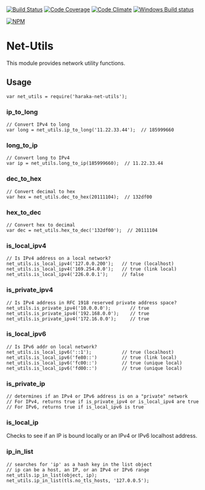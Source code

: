 [![Build Status][ci-img]][ci-url]
[![Code Coverage][cov-img]][cov-url]
[![Code Climate][clim-img]][clim-url]
[![Windows Build status][apv-img]][apv-url]

[![NPM][npm-img]][npm-url]

# Net-Utils

This module provides network utility functions.

## Usage

    var net_utils = require('haraka-net-utils');

### ip_to_long

    // Convert IPv4 to long
    var long = net_utils.ip_to_long('11.22.33.44');  // 185999660

### long_to_ip

    // Convert long to IPv4
    var ip = net_utils.long_to_ip(185999660);  // 11.22.33.44

### dec_to_hex

    // Convert decimal to hex
    var hex = net_utils.dec_to_hex(20111104);  // 132df00

### hex_to_dec

    // Convert hex to decimal
    var dec = net_utils.hex_to_dec('132df00');  // 20111104

### is_local_ipv4

    // Is IPv4 address on a local network?
    net_utils.is_local_ipv4('127.0.0.200');   // true (localhost)
    net_utils.is_local_ipv4('169.254.0.0');   // true (link local)
    net_utils.is_local_ipv4('226.0.0.1');     // false

### is_private_ipv4

    // Is IPv4 address in RFC 1918 reserved private address space?
    net_utils.is_private_ipv4('10.0.0.0');       // true
    net_utils.is_private_ipv4('192.168.0.0');    // true
    net_utils.is_private_ipv4('172.16.0.0');     // true

### is_local_ipv6

    // Is IPv6 addr on local network?
    net_utils.is_local_ipv6('::1');           // true (localhost)
    net_utils.is_local_ipv6('fe80::')         // true (link local)
    net_utils.is_local_ipv6('fc00::')         // true (unique local)
    net_utils.is_local_ipv6('fd00::')         // true (unique local)

### is_private_ip

    // determines if an IPv4 or IPv6 address is on a "private" network
    // For IPv4, returns true if is_private_ipv4 or is_local_ipv4 are true
    // For IPv6, returns true if is_local_ipv6 is true

### is_local_ip

Checks to see if an IP is bound locally or an IPv4 or IPv6 localhost address.

### ip_in_list

    // searches for 'ip' as a hash key in the list object
    // ip can be a host, an IP, or an IPv4 or IPv6 range
    net_utils.ip_in_list(object, ip);
    net_utils.ip_in_list(tls.no_tls_hosts, '127.0.0.5');


[ci-img]: https://travis-ci.org/haraka/haraka-net-utils.svg
[ci-url]: https://travis-ci.org/haraka/haraka-net-utils
[cov-img]: https://codecov.io/github/haraka/haraka-net-utils/coverage.svg
[cov-url]: https://codecov.io/github/haraka/haraka-net-utils
[clim-img]: https://codeclimate.com/github/haraka/haraka-net-utils/badges/gpa.svg
[clim-url]: https://codeclimate.com/github/haraka/haraka-net-utils
[gk-img]: https://badges.greenkeeper.io/haraka/haraka-net-utils.svg
[npm-img]: https://nodei.co/npm/haraka-net-utils.png
[npm-url]: https://www.npmjs.com/package/haraka-net-utils
[apv-img]: https://ci.appveyor.com/api/projects/status/wkvydwu9odfxxr3v?svg=true
[apv-url]: https://ci.appveyor.com/project/msimerson/haraka-net-utils
